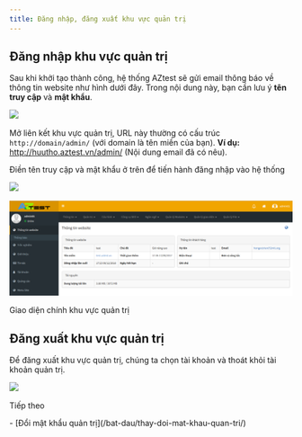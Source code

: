 ```yaml
---
title: Đăng nhập, đăng xuất khu vực quản trị
---
```


## Đăng nhập khu vực quản trị

Sau khi khởi tạo thành công, hệ thống AZtest sẽ gửi email thông báo về thông tin website như hình dưới đây. Trong nội dung này, bạn cần lưu ý **tên truy cập** và **mật khẩu**.

![](/images/start/email_xac_nhan.PNG)

Mở liên kết khu vực quản trị, URL này thường có cấu trúc `http://domain/admin/` (với domain là tên miền của bạn).  **Ví dụ:** http://huutho.aztest.vn/admin/ (Nội dung email đã có nêu).

Điền tên truy cập và mật khẩu ở trên để tiến hành đăng nhập vào hệ thống

![](/images/start/dang_nhap.PNG)

![](/images/start/giao-dien-chinh-quan-tri.png)
<p class="text-center text-italic">Giao diện chính khu vực quản trị</p>
	
## Đăng xuất khu vực quản trị

Để đăng xuất khu vực quản trị, chúng ta chọn tài khoản và thoát khỏi tài khoản quản trị.

![](/images/start/dang_xuat.png)	

<p class="title">Tiếp theo</p>
- [Đổi mật khẩu quản trị](/bat-dau/thay-doi-mat-khau-quan-tri/)
